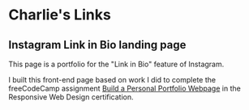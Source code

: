 # Charlie's Links
## Instagram Link in Bio landing page

This page is a portfolio for the "Link in Bio" feature of Instagram.

I built this front-end page based on work I did to complete the freeCodeCamp assignment [Build a Personal Portfolio Webpage](https://www.freecodecamp.org/learn/responsive-web-design/responsive-web-design-projects/build-a-personal-portfolio-webpage) in the Responsive Web Design certification.
